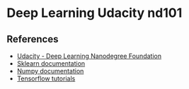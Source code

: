 Deep Learning Udacity nd101
==============

## References
- [Udacity - Deep Learning Nanodegree Foundation](https://www.udacity.com/course/deep-learning-nanodegree-foundation--nd101)
- [Sklearn documentation](http://scikit-learn.org/stable/documentation.html)
- [Numpy documentation](https://docs.scipy.org/doc/)
- [Tensorflow tutorials](https://www.tensorflow.org/tutorials/)
